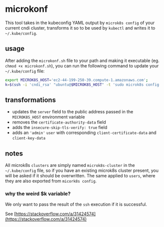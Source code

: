 # microkonf

This tool takes in the kubeconfig YAML output by `microk8s config` of your
current cndi cluster, transforms it so to be used by `kubectl` and writes it to
`~/.kube/config`.

## usage

After adding the `microkonf.sh` file to your path and making it executable (eg.
`chmod +x microkonf.sh`), you can run the following command to update your
`~/.kube/config` file:

```bash
export MICROK8S_HOST='ec2-44-199-250-39.compute-1.amazonaws.com'; 
k=$(ssh -i 'cndi_rsa' "ubuntu@$MICROK8S_HOST" -t 'sudo microk8s config') && echo "$k" | microkonf
```

## transformations

- updates the `server` field to the public address passed in the `MICROK8S_HOST`
  environment variable
- removes the `certificate-authority-data` field
- adds the `insecure-skip-tls-verify: true` field
- adds an `'admin'` `user` with corresponding `client-certificate-data` and
  `client-key-data`

## notes

All microk8s `clusters` are simply named `microk8s-cluster` in the
`~/.kube/config` file, so if you have an existing microk8s cluster present, you
will be asked if it should be overwritten. The same applied to `users`, where
they are also exported from `micork8s config`.

### why the weird $k variable?

We only want to pass the result of the `ssh` execution if it is successful.

See [https://stackoverflow.com/a/31424574](https://stackoverflow.com/a/31424574)
